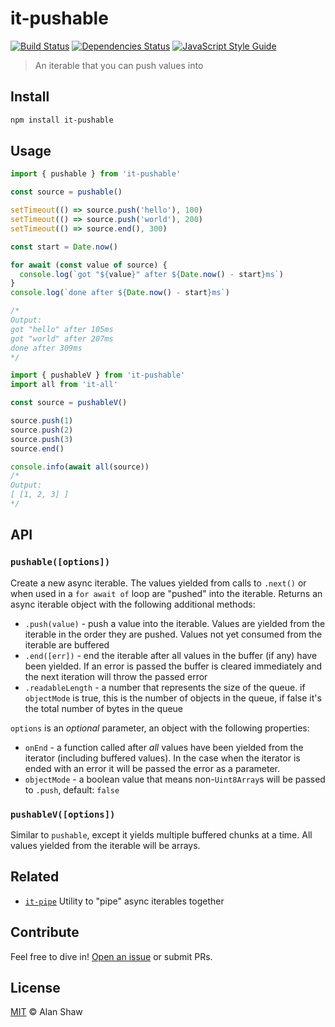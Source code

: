 # it-pushable

[![Build Status](https://github.com/alanshaw/it-pushable/actions/workflows/js-test-and-release.yml/badge.svg?branch=master)](https://github.com/alanshaw/it-pushable/actions/workflows/js-test-and-release.yml)
[![Dependencies Status](https://david-dm.org/alanshaw/it-pushable/status.svg)](https://david-dm.org/alanshaw/it-pushable)
[![JavaScript Style Guide](https://img.shields.io/badge/code_style-standard-brightgreen.svg)](https://standardjs.com)

> An iterable that you can push values into

## Install

```sh
npm install it-pushable
```

## Usage

```js
import { pushable } from 'it-pushable'

const source = pushable()

setTimeout(() => source.push('hello'), 100)
setTimeout(() => source.push('world'), 200)
setTimeout(() => source.end(), 300)

const start = Date.now()

for await (const value of source) {
  console.log(`got "${value}" after ${Date.now() - start}ms`)
}
console.log(`done after ${Date.now() - start}ms`)

/*
Output:
got "hello" after 105ms
got "world" after 207ms
done after 309ms
*/
```

```js
import { pushableV } from 'it-pushable'
import all from 'it-all'

const source = pushableV()

source.push(1)
source.push(2)
source.push(3)
source.end()

console.info(await all(source))
/*
Output:
[ [1, 2, 3] ]
*/
```

## API

### `pushable([options])`

Create a new async iterable. The values yielded from calls to `.next()` or when used in a `for await of` loop are "pushed" into the iterable. Returns an async iterable object with the following additional methods:

* `.push(value)` - push a value into the iterable. Values are yielded from the iterable in the order they are pushed. Values not yet consumed from the iterable are buffered
* `.end([err])` - end the iterable after all values in the buffer (if any) have been yielded. If an error is passed the buffer is cleared immediately and the next iteration will throw the passed error
* `.readableLength` - a number that represents the size of the queue. if `objectMode` is true, this is the number of objects in the queue, if false it's the total number of bytes in the queue

`options` is an _optional_ parameter, an object with the following properties:

* `onEnd` - a function called after _all_ values have been yielded from the iterator (including buffered values). In the case when the iterator is ended with an error it will be passed the error as a parameter.
* `objectMode` - a boolean value that means non-`Uint8Array`s will be passed to `.push`, default: `false`

### `pushableV([options])`

Similar to `pushable`, except it yields multiple buffered chunks at a time. All values yielded from the iterable will be arrays.

## Related

* [`it-pipe`](https://www.npmjs.com/package/it-pipe) Utility to "pipe" async iterables together

## Contribute

Feel free to dive in! [Open an issue](https://github.com/alanshaw/it-pushable/issues/new) or submit PRs.

## License

[MIT](LICENSE) © Alan Shaw
